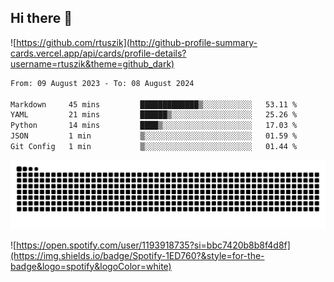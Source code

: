 ## Hi there 👋

![https://github.com/rtuszik](http://github-profile-summary-cards.vercel.app/api/cards/profile-details?username=rtuszik&theme=github_dark)

<!--START_SECTION:waka-->

```txt
From: 09 August 2023 - To: 08 August 2024

Markdown     45 mins         █████████████▒░░░░░░░░░░░   53.11 %
YAML         21 mins         ██████▒░░░░░░░░░░░░░░░░░░   25.26 %
Python       14 mins         ████▒░░░░░░░░░░░░░░░░░░░░   17.03 %
JSON         1 min           ▒░░░░░░░░░░░░░░░░░░░░░░░░   01.59 %
Git Config   1 min           ▒░░░░░░░░░░░░░░░░░░░░░░░░   01.44 %
```

<!--END_SECTION:waka-->

![](https://raw.githubusercontent.com/rtuszik/rtuszik/output/github-contribution-grid-snake-dark.svg)

![https://open.spotify.com/user/1193918735?si=bbc7420b8b8f4d8f](https://img.shields.io/badge/Spotify-1ED760?&style=for-the-badge&logo=spotify&logoColor=white)
